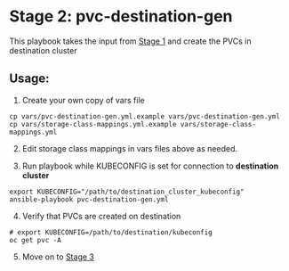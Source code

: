 # Stage 2: pvc-destination-gen

This playbook takes the input from [Stage 1](../1_pvc_data_gen) and create the PVCs in destination cluster

## Usage:

1. Create your own copy of vars file 
```
cp vars/pvc-destination-gen.yml.example vars/pvc-destination-gen.yml
cp vars/storage-class-mappings.yml.example vars/storage-class-mappings.yml
```

2. Edit storage class mappings in vars files above as needed.

3. Run playbook while KUBECONFIG is set for connection to **destination cluster**
```
export KUBECONFIG="/path/to/destination_cluster_kubeconfig"
ansible-playbook pvc-destination-gen.yml
```
4. Verify that PVCs are created on destination

```
# export KUBECONFIG=/path/to/destination/kubeconfig
oc get pvc -A
```

5. Move on to [Stage 3](../3_run_rsync)
